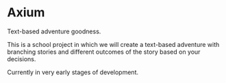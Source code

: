 Axium
=====

Text-based adventure goodness.

This is a school project in which we will create a text-based adventure with branching stories and different outcomes of the story based on your decisions.

Currently in very early stages of development.
